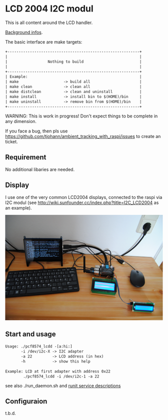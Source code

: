 LCD 2004 I2C modul
==================

This is all content around the LCD handler.

[Background infos](../Documentation/knowledge_base.md).

The basic interface are make targets:

    +-----------------------------------------------------------+
    |                                                           |
    |                  Nothing to build                         |
    |                                                           |
    +-----------------------------------------------------------+
    | Example:                                                  |
    | make                    -> build all                      |
    | make clean              -> clean all                      |
    | make distclean          -> clean and uninstall            |
    | make install            -> install bin to $(HOME)/bin     |
    | make uninstall          -> remove bin from $(HOME)/bin    |
    +-----------------------------------------------------------+

WARNING: This is work in progress! Don't expect things to be complete in any dimension.

If you face a bug, then pls use https://github.com/tjohann/ambient_tracking_with_raspi/issues to create an ticket.


Requirement
-----------

No additional libaries are needed.


Display
-------

I use one of the very common LCD2004 displays, connected to the raspi via I2C modul (see http://wiki.sunfounder.cc/index.php?title=I2C_LCD2004 as an example).

![Alt text](../pics/development_environment_02.jpg?raw=true "LCD2004 and LCD1602 connected")


Start and usage
---------------

```
Usage: ./pcf8574_lcdd -[a:hi:]
       -i /dev/i2c-X -> I2C adapter
       -a 22         -> LCD address (in hex)
       -h            -> show this help

Example: LCD at first adapter with address 0x22
        ./pcf8574_lcdd -i /dev/i2c-1 -a 22
```

see also ./run_daemon.sh and [runit service descriptions](../etc/README.md)


Configuraion
------------

t.b.d.
